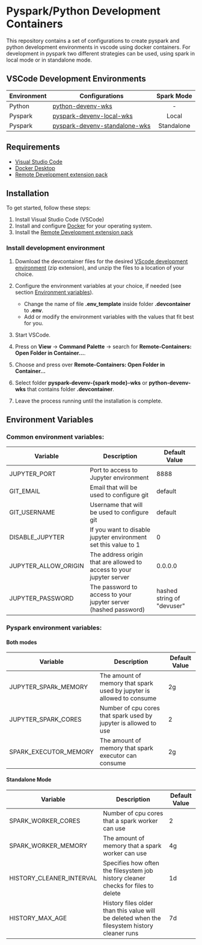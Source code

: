 # Pyspark/Python Development Containers

This repository contains a set of configurations to create pyspark and python development environments in vscode using docker containers. For development in pyspark two different strategies can be used, using spark in local mode or in standalone mode. 


## VSCode Development Environments


|Environment|Configurations|Spark Mode|
|-----------|-------------|:-----------:|
|Python|[python-devenv-wks](./vscode-development-containers/assets/python-devenv-wks.zip)|-|
|Pyspark|[pyspark-devenv-local-wks](./vscode-development-containers/assets/pyspark-devenv-local-wks.zip)|Local|
|Pyspark|[pyspark-devenv-standalone-wks](./vscode-development-containers/assets/pyspark-devenv-standalone-wks.zip)|Standalone|



 ## Requirements

* [Visual Studio Code](https://code.visualstudio.com/)
* [Docker Desktop](https://www.docker.com/products/docker-desktop/)
* [Remote Development extension pack](https://aka.ms/vscode-remote/download/extension)


## Installation
To get started, follow these steps:

1. Install Visual Studio Code (VSCode)
2. Install and configure [Docker](https://www.docker.com/get-started) for your operating system.
3. Install the [Remote Development extension pack](https://code.visualstudio.com/docs/remote/containers#_installation)


### Install development environment

1. Download the devcontainer files for the desired [VScode development environment](#vscode-development-environments) (zip extension), and unzip the files to a location of your choice.

2. Configure the environment variables at your choice, if needed (see section [Environment variables](#environment-variables)).

   - Change the name of file **.env_template** inside folder **.devcontainer** to **.env**.
   - Add or modify the environment variables with the values that fit best for you.

3. Start VSCode.
4. Press on **View** &rarr; **Command Palette** &rarr; search for **Remote-Containers: Open Folder in Container...**.
5. Choose and press over **Remote-Containers: Open Folder in Container...**
6. Select folder **pyspark-devenv-{spark mode}-wks** or **python-devenv-wks** that contains folder **.devcontainer**.
7. Leave the process running until the installation is complete.


## Environment Variables

### **Common environment variables:**

| Variable             | Description                                                                          | Default Value |
|----------------------|--------------------------------------------------------------------------------------|---------------|
| JUPYTER_PORT         | Port to access to Jupyter environment                                                | 8888          |
| GIT_EMAIL            | Email that will be used to configure git                                             | default       |
| GIT_USERNAME         | Username that will be used to configure git                                          | default       |
| DISABLE_JUPYTER      | If you want to disable jupyter environment set this value to 1                       | 0             |
| JUPYTER_ALLOW_ORIGIN | The address origin that are allowed to access to your jupyter server                 | 0.0.0.0       |
| JUPYTER_PASSWORD     | The password to access to your jupyter server (hashed password)                      | hashed string of "devuser"  |



### **Pyspark environment variables:**

#### **Both modes**
| Variable             | Description                                                                          | Default Value |
|----------------------|--------------------------------------------------------------------------------------|---------------|
| JUPYTER_SPARk_MEMORY | The amount of memory that spark used by jupyter is allowed to consume                | 2g |
| JUPYTER_SPARK_CORES | Number of cpu cores that spark used by jupyter is allowed to use               | 2 |
| SPARK_EXECUTOR_MEMORY |  The amount of memory that spark executor can consume             | 2g |

#### **Standalone Mode**
| Variable             | Description                                                                          | Default Value |
|----------------------|--------------------------------------------------------------------------------------|---------------|
| SPARK_WORKER_CORES   | Number of cpu cores that a spark worker can use                                      | 2             |
| SPARK_WORKER_MEMORY  | The amount of memory that a spark worker can use                                     | 4g            |
| HISTORY_CLEANER_INTERVAL | Specifies how often the filesystem job history cleaner checks for files to delete| 1d            |
| HISTORY_MAX_AGE | History files older than this value will be deleted when the filesystem history cleaner runs| 7d          |
